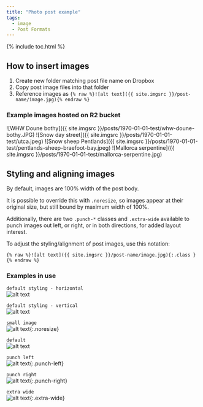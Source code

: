 ```yaml
---
title: "Photo post example"
tags:
  - image
  - Post Formats
---
```

{% include toc.html %}

## How to insert images

1. Create new folder matching post file name on Dropbox
1. Copy post image files into that folder
1. Reference images as `{% raw %}![alt text]({{ site.imgsrc }}/post-name/image.jpg){% endraw %}`

### Example images hosted on R2 bucket

![WHW Doune bothy]({{ site.imgsrc }}/posts/1970-01-01-test/whw-doune-bothy.JPG)
![Snow day street]({{ site.imgsrc }}/posts/1970-01-01-test/utca.jpeg)
![Snow sheep Pentlands]({{ site.imgsrc }}/posts/1970-01-01-test/pentlands-sheep-braefoot-bay.jpeg)
![Mallorca serpentine]({{ site.imgsrc }}/posts/1970-01-01-test/mallorca-serpentine.jpg)


## Styling and aligning images

By default, images are 100% width of the post body.

It is possible to override this with `.noresize`, so images appear at their original size, but still bound by maximum width of 100%.

Additionally, there are two `.punch-*` classes and `.extra-wide` available to punch images out left, or right, or in both directions, for added layout interest.

To adjust the styling/alignment of post images, use this notation:
```
{% raw %}![alt text]({{ site.imgsrc }}/post-name/image.jpg){:.class }{% endraw %}
```

### Examples in use

`default styling - horizontal`  
![alt text](http://placekitten.com/800/200)

`default styling - vertical`  
![alt text](http://placekitten.com/400/600)

`small image`  
![alt text](http://placekitten.com/400/600){:.noresize}

`default`  
![alt text](http://placekitten.com/800/200)

`punch left`  
![alt text](http://placekitten.com/800/200){:.punch-left}

`punch right`  
![alt text](http://placekitten.com/800/200){:.punch-right}

`extra wide`  
![alt text](http://placekitten.com/1200/200){:.extra-wide}